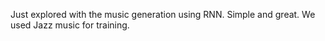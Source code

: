 Just explored with the music generation using RNN. Simple and great. We used Jazz music for training.